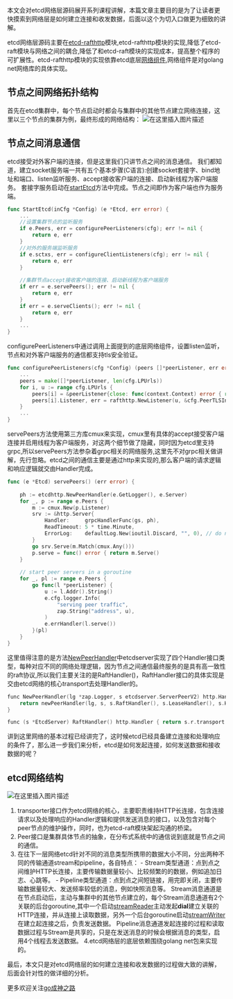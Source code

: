﻿本文会对etcd网络层源码展开系列课程讲解，本篇文章主要目的是为了让读者更快摸索到网络层是如何建立连接和收发数据，后面以这个为切入口做更为细致的讲解。

etcd网络层源码主要在[etcd-rafthttp](https://github.com/etcd-io/etcd/tree/master/server/etcdserver/api/rafthttp)模块,etcd-rafthttp模块的实现,降低了etcd-raft模块与网络之间的耦合,降低了和etcd-raft模块的实现成本，提高整个程序的可扩展性。etcd-rafthttp模块的实现依靠etcd底层[网络组件](https://github.com/etcd-io/etcd/tree/master/pkg/transport),网络组件是对golang net网络库的具体实现。

## 节点之间网络拓扑结构
首先在etcd集群中，每个节点启动时都会与集群中的其他节点建立网络连接，这里以三个节点的集群为例，最终形成的网络结构：
![在这里插入图片描述](https://img-blog.csdnimg.cn/2020102911335377.png?x-oss-process=image/watermark,type_ZmFuZ3poZW5naGVpdGk,shadow_10,text_aHR0cHM6Ly9ibG9nLmNzZG4ubmV0L20wXzM3NzMxMDU2,size_16,color_FFFFFF,t_70#pic_center)
## 节点之间消息通信
etcd接受对外客户端的连接，但是这里我们只讲节点之间的消息通信。
我们都知道，建立socket服务端一共有五个基本步骤(C语言):创建socket套接字、bind地址和端口、listen监听服务、accept接收客户端的连接、启动新线程为客户端服务。
套接字服务启动在[startEtcd](https://github.com/etcd-io/etcd/blob/master/server/etcdmain/etcd.go)方法中完成。节点之间即作为客户端也作为服务端。
```go
func StartEtcd(inCfg *Config) (e *Etcd, err error) {
	...
	//设置集群节点的监听服务
	if e.Peers, err = configurePeerListeners(cfg); err != nil {
		return e, err
	}
	//对外的服务端监听服务
	if e.sctxs, err = configureClientListeners(cfg); err != nil {
		return e, err
	}
	
	//集群节点accept接收客户端的连接、启动新线程为客户端服务
	if err = e.servePeers(); err != nil {
		return e, err
	}
	if err = e.serveClients(); err != nil {
		return e, err
	}
	...
}
```
configurePeerListeners中通过调用上面提到的底层网络组件，设置listen监听，节点和对外客户端服务的通信都支持tls安全验证。
```go
func configurePeerListeners(cfg *Config) (peers []*peerListener, err error) {
	...
	peers = make([]*peerListener, len(cfg.LPUrls))
	for i, u := range cfg.LPUrls {
		peers[i] = &peerListener{close: func(context.Context) error { return nil }}
		peers[i].Listener, err = rafthttp.NewListener(u, &cfg.PeerTLSInfo)
	}
	...
}
```

servePeers方法使用第三方库cmux来实现，cmux里有具体的accept接受客户端连接并启用线程为客户端服务，对这两个细节做了隐藏，同时因为etcd里支持grpc,所以servePeers方法参杂着grpc相关的网络服务,这里先不对grpc相关做讲解，先行忽略。etcd之间的通信主要是通过http来实现的,那么客户端的请求逻辑和响应逻辑就交由Handler完成。
```go
func (e *Etcd) servePeers() (err error) {
	
	ph := etcdhttp.NewPeerHandler(e.GetLogger(), e.Server)	
	for _, p := range e.Peers {
		m := cmux.New(p.Listener)
		srv := &http.Server{
			Handler:     grpcHandlerFunc(gs, ph),
			ReadTimeout: 5 * time.Minute,
			ErrorLog:    defaultLog.New(ioutil.Discard, "", 0), // do not log user error
		}
		go srv.Serve(m.Match(cmux.Any()))
		p.serve = func() error { return m.Serve() 
	}
	
	// start peer servers in a goroutine
	for _, pl := range e.Peers {
		go func(l *peerListener) {
			u := l.Addr().String()
			e.cfg.logger.Info(
				"serving peer traffic",
				zap.String("address", u),
			)
			e.errHandler(l.serve())
		}(pl)
	}
}
```

这里值得注意的是方法[NewPeerHandler](https://github.com/etcd-io/etcd/blob/master/server/etcdserver/api/etcdhttp/peer.go)中etcdserver实现了四个Handler接口类型，每种对应不同的网络处理逻辑，因为节点之间通信最终服务的是具有高一致性的raft协议,所以我们主要关注的是RaftHandler()，RaftHandler接口的具体实现是交由etcd网络的核心transport去处理Handler的。
```c
func NewPeerHandler(lg *zap.Logger, s etcdserver.ServerPeerV2) http.Handler {
	return newPeerHandler(lg, s, s.RaftHandler(), s.LeaseHandler(), s.HashKVHandler(), s.DowngradeEnabledHandler())
}

func (s *EtcdServer) RaftHandler() http.Handler { return s.r.transport.Handler() }
```

讲到这里网络的基本过程已经讲完了，这时候etcd已经具备建立连接和处理响应的条件了，那么进一步我们来分析，etcd是如何发起连接，如何发送数据和接收数据的呢？

## etcd网络结构
![在这里插入图片描述](https://img-blog.csdnimg.cn/20201029161150638.png?x-oss-process=image/watermark,type_ZmFuZ3poZW5naGVpdGk,shadow_10,text_aHR0cHM6Ly9ibG9nLmNzZG4ubmV0L20wXzM3NzMxMDU2,size_16,color_FFFFFF,t_70#pic_center)
 1. transporter接口作为etcd网络的核心，主要职责维持HTTP长连接，包含连接请求以及处理响应的Handler逻辑和提供发送消息的接口，以及包含对每个peer节点的维护操作，同时，也为etcd-raft模块架起沟通的桥梁。
 2. Peer接口是集群具体节点的抽象，在分布式系统中的通信说到底就是节点之间的通信。
 3. 在往下一层网络etcd针对不同的消息类型所携带的数据大小不同，分出两种不同的传输通道stream和pipeline，各自特点：
 		 - Stream类型通道：点到点之间维护HTTP长连接，主要传输数据量较小、比较频繁的的数据，例如追加日志、心跳等。
 		 - Pipeline类型通道：点到点之间短链接，用完即关闭，主要传输数据量较大、发送频率较低的消息，例如快照消息等。
 Stream消息通道是在节点启动后，主动与集群中的其他节点建立的，每个Stream消息通道有2个关联的后台goroutine,其中一个启动[streamReader](https://github.com/etcd-io/etcd/blob/master/server/etcdserver/api/rafthttp/stream.go)主动发起**dial**建立关联的HTTP连接，并从连接上读取数据，另外一个后台goroutine启动[streamWriter](https://github.com/etcd-io/etcd/blob/master/server/etcdserver/api/rafthttp/stream.go)在建立起连接之后，负责发送数据。
 Pipeline消息通道发起连接的过程和读取数据过程与Stream是共享的，只是在发送消息的时候会根据消息的类型，启用4个线程去发送数据。
 4.etcd网络层的底层依赖围绕golang net包来实现的。

最后，本文只是对etcd网络层的如何建立连接和收发数据的过程做大致的讲解，后面会针对性的做详细的分析。

更多欢迎关注[go成神之路](https://github.com/friendlyhank/toBeTopgopher)
